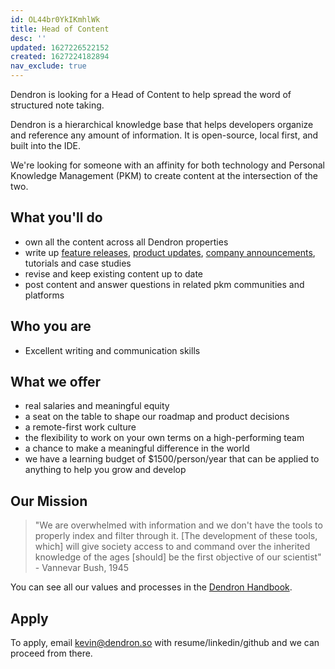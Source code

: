 ```yaml
---
id: OL44br0YkIKmhlWk
title: Head of Content
desc: ''
updated: 1627226522152
created: 1627224182894
nav_exclude: true
---
```


Dendron is looking for a Head of Content to help spread the word of structured note taking. 

Dendron is a hierarchical knowledge base that helps developers organize and reference any amount of information. It is open-source, local first, and built into the IDE.

We're looking for someone with an affinity for both technology and Personal Knowledge Management (PKM) to create content at the intersection of the two.

## What you'll do
- own all the content across all Dendron properties 
- write up [feature releases](https://blog.dendron.so/notes/qTeL51LFD0Y8uC9ect7QV.html), [product updates](https://buttondown.email/dendron/archive/whats-new-in-dendron/), [company announcements](https://blog.dendron.so/notes/N9VxT7G5SovmncezBAGO2.html), tutorials and case studies
- revise and keep existing content up to date
- post content and answer questions in related pkm communities and platforms

## Who you are
- Excellent writing and communication skills

## What we offer
- real salaries and meaningful equity
- a seat on the table to shape our roadmap and product decisions
- a remote-first work culture
- the flexibility to work on your own terms on a high-performing team 
- a chance to make a meaningful difference in the world
- we have a learning budget of $1500/person/year that can be applied to anything to help you grow and develop 

## Our Mission

> "We are overwhelmed with information and we don't have the tools to properly index and filter through it. [The development of these tools, which] will give society access to and command over the inherited knowledge of the ages [should] be the first objective of our scientist" - Vannevar Bush, 1945

You can see all our values and processes in the [Dendron Handbook](http://handbook.dendron.so/).

## Apply

To apply, email kevin@dendron.so with resume/linkedin/github and we can proceed from there.
